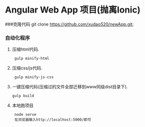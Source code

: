 # Angular Web App 项目(抛离Ionic)

###克隆代码
    git clone https://github.com/xudao520/newApp.git;

### 自动化程序
1. 压缩html代码.

        gulp minify-html

2. 压缩css/js代码.

        gulp minify-js-css

3. 一键压缩代码(压缩过的文件全部迁移到www同级dist目录下).

       gulp build

4. 本地跑项目

        node serve
        在浏览器输入http://localhost:5000/即可